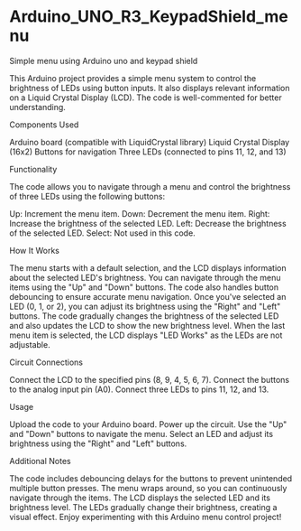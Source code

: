 # Arduino_UNO_R3_KeypadShield_menu
Simple menu using Arduino uno and keypad shield

This Arduino project provides a simple menu system to control the brightness of LEDs using button inputs. It also displays 
relevant information on a Liquid Crystal Display (LCD). The code is well-commented for better understanding.

Components Used

Arduino board (compatible with LiquidCrystal library)
Liquid Crystal Display (16x2)
Buttons for navigation
Three LEDs (connected to pins 11, 12, and 13)

Functionality

The code allows you to navigate through a menu and control the brightness of three LEDs using the following buttons:

Up: Increment the menu item.
Down: Decrement the menu item.
Right: Increase the brightness of the selected LED.
Left: Decrease the brightness of the selected LED.
Select: Not used in this code.

How It Works

The menu starts with a default selection, and the LCD displays information about the selected LED's brightness.
You can navigate through the menu items using the "Up" and "Down" buttons. The code also handles button debouncing to
ensure accurate menu navigation.
Once you've selected an LED (0, 1, or 2), you can adjust its brightness using the "Right" and "Left" buttons.
The code gradually changes the brightness of the selected LED and also updates the LCD to show the new brightness level.
When the last menu item is selected, the LCD displays "LED Works" as the LEDs are not adjustable.

Circuit Connections

Connect the LCD to the specified pins (8, 9, 4, 5, 6, 7).
Connect the buttons to the analog input pin (A0).
Connect three LEDs to pins 11, 12, and 13.

Usage

Upload the code to your Arduino board.
Power up the circuit.
Use the "Up" and "Down" buttons to navigate the menu.
Select an LED and adjust its brightness using the "Right" and "Left" buttons.

Additional Notes

The code includes debouncing delays for the buttons to prevent unintended multiple button presses.
The menu wraps around, so you can continuously navigate through the items.
The LCD displays the selected LED and its brightness level.
The LEDs gradually change their brightness, creating a visual effect.
Enjoy experimenting with this Arduino menu control project!
